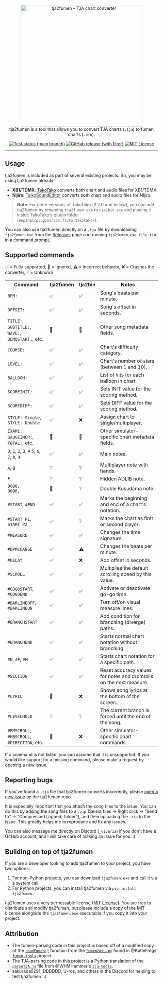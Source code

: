 &nbsp;
<p align="center">
  <img
    width="400"
    src="https://user-images.githubusercontent.com/76574898/255353006-6c4504d0-c9a4-40d1-961f-db4cef7add0d.png"
    alt="tja2fumen – TJA chart converter"
  />
  <br>
  tja2fumen is a tool that allows you to convert TJA charts (<code>.tja</code>) to fumen charts (<code>.bin</code>).
</p>

<p align="center">
  <a href="https://github.com/vivaria/tja2fumen/actions/workflows/test_and_publish_release.yml?query=branch%3Amain"><img src="https://img.shields.io/github/actions/workflow/status/vivaria/tja2fumen/test_and_publish_release.yml?label=Tests" alt="Test status (main branch)"></a>
  <a href="https://github.com/vivaria/tja2fumen/releases/latest"><img src="https://img.shields.io/github/v/release/vivaria/tja2fumen" alt="GitHub release (with filter)"></a>
  <a href="https://github.com/vivaria/tja2fumen/blob/main/LICENSE.txt"><img src="https://img.shields.io/badge/License-MIT-yellow.svg" alt="MIT License"></a>
</p>


----

## Usage

tja2fumen is included as part of several existing projects. So, you may be using tja2fumen already!

- **XB1/TDMX**: [TakoTako](https://github.com/fluto/takotako) converts both chart and audio files for XB1/TDMX.
- **Nijiro**: [TaikoSoundEditor](https://github.com/NotImplementedLife/TaikoSoundEditor) converts both chart and audio files for NIjiro.

> **Note**: For older versions of TakoTako (3.2.0 and below), you can add tja2fumen by renaming `tja2fumen.exe` to `tja2bin.exe` and placing it inside TakoTako's plugin folder (`BepInEx/plugins/com.fluto.takotako/`).

You can also use tja2fumen directly on a `.tja` file by downloading `tja2fumen.exe` from the [Releases](https://github.com/vivaria/tja2fumen/releases) page and running `tja2fumen.exe file.tja` in a command prompt.

## Supported commands

✅ = Fully supported, 🔘 = Ignored, ⚠️ = Incorrect behavior, ❌ = Crashes the converter, ❔ = Unknown

| Command                                             | tja2fumen | tja2bin | Notes                                                   |
| --------------------------------------------------- | ----------- | --------- | --------------------------------------------------- |
| `BPM:`                                              | ✅ | ✅ | Song's beats per minute.                                           |
| `OFFSET:`                                           | ✅ | ✅ | Song's offset in seconds.                                          |
| `TITLE:`, `SUBTITLE:`, `WAVE:`, `DEMOSTART:`, etc.  | 🔘 | 🔘 | Other song metadata fields.                                        |
| `COURSE:`                                           | ✅ | ✅ | Chart's difficulty category.                                       |
| `LEVEL:`                                            | ✅ | ✅ | Chart's number of stars (between 1 and 10).                        |
| `BALLOON:`                                          | ✅ | ✅ | List of hits for each balloon in chart.                            |
| `SCOREINIT:`                                        | ✅ | ✅ | Sets INIT value for the scoring method.                            |
| `SCOREDIFF:`                                        | ✅ | ✅ | Sets DIFF value for the scoring method.                            |
| `STYLE: Single`, `STYLE: Double`                    | ✅ | ❌ | Assign chart to single/multiplayer.                                |
| `EXAM1:`, `GAUGEINCR:`, `TOTAL:`, etc.              | 🔘 | 🔘 | Other simulator-specific chart metadata fields.                    |
| `0`, `1`, `2`, `3`, `4` `5`, `6`, `7`, `8`, `9`     | ✅ | ✅ | Main notes.                                                        |
| `A`, `B`                                            | ❔ | ❔ | Multiplayer note with hands.                                       | 
| `F`                                                 | ❔ | ❔ | Hidden ADLIB note.                                                 |
| `9000,`<br>`9008,`                                  | 🔘 | ❔ | Double Kusudama note.                                              |
| `#START`, `#END`                                    | ✅ | ✅ | Marks the beginning and end of a chart's notation.                 |
| `#START P1`, `START P2`                             | ✅ | ❔ | Marks the chart as first or second player.                         |
| `#MEASURE`                                          | ✅ | ✅ | Changes the time signature.                                        |
| `#BPMCHANGE`                                        | ✅ | ⚠️ | Changes the beats per minute.                                      |
| `#DELAY`                                            | ✅ | ❌ | Add offset in seconds.                                             |
| `#SCROLL`                                           | ✅ | ✅ | Multiplies the default scrolling speed by this value.              |
| `#GOGOSTART`, `#GOGOEND`                              | ✅ | ✅ | Activate or deactivate go-go time.                                 |
| `#BARLINEOFF`, `#BARLINEON`                         | ✅ | ✅ | Turn off/on visual measure lines.                                  |
| `#BRANCHSTART`                                      | ✅ | ✅ | Add condition for branching (diverge) paths.                       |
| `#BRANCHEND`                                        | ✅ | ✅ | Starts normal chart notation without branching.                    |
| `#N`, `#E`, `#M`                                    | ✅ | ✅ | Starts chart notation for a specific path.                         |
| `#SECTION`                                          | ✅ | ✅ | Reset accuracy values for notes and drumrolls on the next measure. |
| `#LYRIC`                                            | 🔘 | ❌ | Shows song lyrics at the bottom of the screen.                     |
| `#LEVELHOLD`                                        | ❔ | ❔ | The current branch is forced until the end of the song.            |
| `#BMSCROLL`, `#HBSCROLL`, `#DIRECTION`, etc.        | 🔘 | ❌ | Other simulator-specific chart commands.                           |

If a command is not listed, you can assume that it is unsupported. If you would like support for a missing command, please make a request by [opening a new issue](https://github.com/vivaria/tja2fumen/issues/new).

## Reporting bugs

If you've found a `.tja` file that tja2fumen converts incorrectly, please [open a new issue](https://github.com/vivaria/tja2fumen/issues/new) on the tja2fumen repo. 

It is especially important that you attach the song files to the issue. You can do this by adding the song files to a `.zip` (Select files -> Right click -> "Send to" -> "Compressed (zipped) folder"), and then uploading the `.zip` to the issue. This greatly helps me to reproduce and fix any issues.

You can also message me directly on Discord (`_vivaria`) if you don't have a GitHub account, and I will take care of making an issue for you. :)

## Building on top of tja2fumen

If you are a developer looking to add tja2fumen to your project, you have two options:

1. For non-Python projects, you can download `tja2fumen.exe` and call it via a system call.
2. For Python projects, you can install tja2fumen via `pip install tja2fumen`.

tja2fumen uses a very permissable license ([MIT License](https://choosealicense.com/licenses/mit/)). You are free to distribute and modify tja2fumen, but please include a copy of the MIT License alongside the `tja2fumen.exe` executable if you copy it into your project.

## Attribution

- The fumen-parsing code in this project is based off of a modified copy of the [`readFumen()`](https://github.com/KatieFrogs/fumen-tools/blob/6ff3a2f7f53687f3dd49c5c57fcfc5ccbe3e5a10/fumen2osu/fumen2osu.py#L7-L152) function from the [`fumen2osu.py`](https://github.com/KatieFrogs/fumen-tools/blob/main/fumen2osu/fumen2osu.py) found in @KatieFrogs' [`fumen-tools`](https://github.com/KatieFrogs/fumen-tools) project.
- The TJA-parsing code in this project is a Python translation of the [`parseTJA.js`](https://github.com/WHMHammer/tja-tools/blob/master/src/js/parseTJA.js) file from @WHMHammer's [`tja-tools`](https://github.com/WHMHammer/tja-tools).
- sakurada0291, DDDDDD, U-ros, and others in the Discord for helping to test tja2fumen. :)
